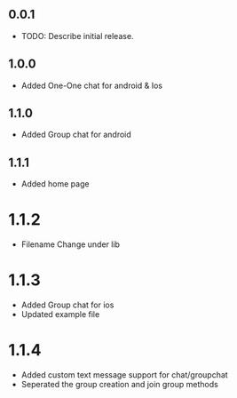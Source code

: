 ## 0.0.1

* TODO: Describe initial release.

## 1.0.0

* Added One-One chat for android & Ios

## 1.1.0

* Added Group chat for android

## 1.1.1

* Added home page

# 1.1.2

* Filename Change under lib

# 1.1.3

* Added Group chat for ios
* Updated example file

# 1.1.4

* Added custom text message support for chat/groupchat
* Seperated the group creation and join group methods

